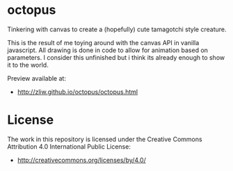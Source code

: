 octopus
=======

Tinkering with canvas to create a (hopefully) cute tamagotchi style creature.

This is the result of me toying around with the canvas API in vanilla javascript. 
All drawing is done in code to allow for animation based on parameters. 
I consider this unfinished but i think its already enough to show it to the world.

Preview available at:
- http://zliw.github.io/octopus/octopus.html


License
=======

The work in this repository is licensed under the Creative Commons Attribution 4.0 International Public License:

- http://creativecommons.org/licenses/by/4.0/

